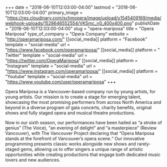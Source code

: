 +++
date = "2018-06-10T12:03:00-04:00"
lastmod = "2018-06-10T12:03:00-04:00"
primary_image = "https://res.cloudinary.com/schmopera/image/upload/v1545409169/media/webhook-uploads/1528646552554/VKSmc_n0_400x400.png"
publishDate = "2018-06-10T12:03:00-04:00"
slug = "opera-mariposa"
title = "Opera Mariposa"
type_of_company = "Opera Company"
website = "http://operamariposa.com/"
[[social_media]]
platform = "Facebook"
template = "social-media"
url = "https://www.facebook.com/operamariposa/"
[[social_media]]
platform = " Twitter"
template = "social-media"
url = "https://twitter.com/OperaMariposa"
[[social_media]]
platform = "Instagram"
template = "social-media"
url = "https://www.instagram.com/operamariposa/"
[[social_media]]
platform = "Youtube"
template = "social-media"
url = "https://www.youtube.com/user/operamariposa"
+++

Opera Mariposa is a Vancouver-based company run by young artists, for young artists. Our mission is to create a stage for emerging talent, showcasing the most promising performers from across North America and beyond in a diverse program of gala concerts, charity benefits, original shows and fully staged opera and musical theatre productions. 

Now in our sixth season, our performances have been hailed as “a stroke of genius” (The Voice), “an evening of delight” and “a masterpiece” (Review Vancouver), with The Vancouver Project declaring that “Opera Mariposa stands at the forefront of Vancouver’s opera scene.“ Our innovative programming presents classic works alongside new shows and rarely-staged gems, allowing us to offer singers a unique range of artistic opportunities while creating productions that engage both dedicated music lovers and new audiences. 


